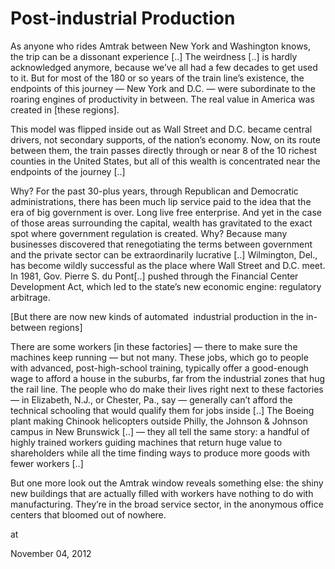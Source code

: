 # Post-industrial Production
As anyone who rides Amtrak between New York and Washington knows, the trip can be a dissonant experience [..] The weirdness [..] is hardly acknowledged anymore, 
because we’ve all had a few decades to get used to it. But for most of 
the 180 or so years of the train line’s existence, the endpoints of this
 journey — New York and D.C. — were subordinate to the roaring engines 
of productivity in between. The real value in America was created in [these regions].

This model was flipped inside out as Wall Street and D.C. became central
 drivers, not secondary supports, of the nation’s economy. Now, on its 
route between them, the train passes directly through or near 8 of the 
10 richest counties in the United States, but all of this wealth is 
concentrated near the endpoints of the journey [..]

Why? For the past 30-plus years, through Republican and Democratic 
administrations, there has been much lip service paid to the idea that 
the era of big government is over. Long live free enterprise. And yet in
 the case of those areas surrounding the capital, wealth has gravitated 
to the exact spot where government regulation is created. Why? Because 
many businesses discovered that renegotiating the terms between 
government and the private sector can be extraordinarily lucrative [..] Wilmington, Del., has become wildly successful as the place 
where Wall Street and D.C. meet. In 1981, Gov. Pierre S. du Pont[..]
pushed through the Financial Center Development Act, which led to the 
state’s new economic engine: regulatory arbitrage.

[But there are now new kinds of automated  industrial production in the in-between regions]

There are some workers [in these factories] — there to make sure the machines keep 
running — but not many. These jobs, which go to people with advanced, 
post-high-school training, typically offer a good-enough wage to afford a
 house in the suburbs, far from the industrial zones that hug the rail 
line. The people who do make their lives right next to these factories —
 in Elizabeth, N.J., or Chester, Pa., say — generally can’t afford the 
technical schooling that would qualify them for jobs inside [..] The Boeing plant making Chinook helicopters outside Philly, the Johnson 
& Johnson campus in New Brunswick [..] — they 
all tell the same story: a handful of highly trained workers guiding 
machines that return huge value to shareholders while all the time 
finding ways to produce more goods with fewer workers [..]

But one more look out the Amtrak window reveals something else: the shiny new buildings that are
 actually filled with workers have nothing to do with manufacturing. 
They’re in the broad service sector, in the anonymous office centers 
that bloomed out of nowhere. 








at

November 04, 2012















